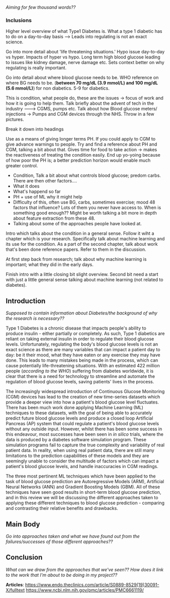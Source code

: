 *Aiming for few thousand words??*
### Inclusions
Higher level overview of what Type1 Diabetes is. What a type 1 diabetic has to do on a day-to-day basis --> Leads into regulating is not an exact science.

Go into more detail about 'life threatening situations.' Hypo issue day-to-day vs hyper. Impacts of hyper vs hypo. Long term high blood glucose leading to issues like kidney damage, nerve damage etc. Sets context better on why regulating is really important.

Go into detail about where blood glucose needs to be. WHO reference on where BG needs to be. (**between 70 mg/dL (3.9 mmol/L) and 100 mg/dL (5.6 mmol/L)**) for non diabetics. 5-9 for diabetics.

This is condition, what people do, these are the issues -> focus of work and how it is going to help them. Talk briefly about the advent of tech in the industry ---> CGMS, pumps etc. Talk about how Blood glucose meters/ injections -> Pumps and CGM devices through the NHS. Throw in a few pictures. 

Break it down into headings

Use as a means of giving longer terms PH. If you could apply to CGM to give advance warnings to people.
Try and find a reference about PH and CGM, talking a bit about that. Gives time for food to take action -> makes the reactiveness of treating the condition easily. End up yo-yoing because of how poor the PH is; a better prediction horizon would enable much greater control.

- Condition, Talk a bit about what controls blood glucose; predom carbs. There are then other factors....
- What it does
- What's happend so far
- PH + use of ML why it might help
- Difficulty of this, often use BG, carbs, sometimes exercise; mood 48 factors that influence? Lots of them you never have access to. When is something good enough?? Might be worth talking a bit more in depth about feature extraction from these 48.
- Talking about some of the approaches people have looked at.

Intro which talks about the condition in a general sense. Follow it wiht a chapter which is your research. Specifically talk about machine learning and its use for the condition. As a part of the second chapter, talk about work that's been done reference papers. Refer to them in the discussion. 

At first step back from research; talk about why machine learning is important; what they did in the early days.

Finish intro with a little closing bit slight overview. Second bit need a start with just a little general sense talking about machine learning (not related to diabetes). 

## Introduction
*Supposed to contain information about Diabetes/the background of why the research is necessary??*

Type 1 Diabetes is a chronic disease that impacts people's ability to produce insulin - either partially or completely. As such, Type 1 diabetics are reliant on taking external insulin in order to regulate their blood glucose levels.
Unfortunately, regulating the body's blood glucose levels is not an exact science as there are many variables that can impact a patient day to day: be it their mood, what they have eaten or any exercise they may have done. This leads to many mistakes being made in the process, which can cause potentially life-threatening situations. With an estimated 422 million people (*according to the WHO*) suffering from diabetes worldwide, it is clear that there is a need for technology to streamline and automate the regulation of blood glucose levels, saving patients' lives in the process.

The increasingly widespread introduction of Continuous Glucose Monitoring (CGM) devices has lead to the creation of new time-series datasets which provide a deeper view into how a patient's blood glucose level fluctuates. There has been much work done applying Machine Learning (ML) techniques to these datasets, with the goal of being able to accurately predict future blood glucose levels and produce a closed loop Artificial Pancreas (AP) system that could regulate a patient's blood glucose levels without any outside input. However, whilst there has been some success in this endeavour, most successes have been seen in *in silico* trials, where the data is produced by a diabetes software simulation program. These simulation programs fail to capture the true complexity and variability of real patient data. In reality, when using real patient data, there are still many limitations to the prediction capabilities of these models and they are seemingly unable to consider the multitude of factors which can impact a patient's blood glucose levels, and handle inaccuracies in CGM readings. 

The three most pertinent ML techniques which have been applied to the task of blood glucose prediction are Autoregressive Models (ARM), Artificial Neural Networks (ANN) and Gradient Boosting Models (GBM). All of these techniques have seen good results in short-term blood glucose prediction, and in this review we will be discussing the different approaches taken to applying these different techniques to blood glucose prediction - comparing and contrasting their relative benefits and drawbacks.

## Main Body
*Go into approaches taken and what we have found out from the failures/successes of those different approaches??*


## Conclusion
*What can we draw from the approaches that we've seen?? How does it link to the work that I'm about to be doing in my project??*

**Articles**:
https://www.endo.theclinics.com/article/S0889-8529(19)30091-X/fulltext
https://www.ncbi.nlm.nih.gov/pmc/articles/PMC6661119/